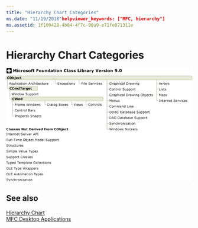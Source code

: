 ```yaml
---
title: "Hierarchy Chart Categories"
ms.date: "11/19/2018"helpviewer_keywords: ["MFC, hierarchy"]
ms.assetid: 1f109428-4b84-4f7c-90a9-e71fe071311e
---
```

# Hierarchy Chart Categories

![MFC hierarchy chart categories](../mfc/media/vc369r1.png "MFC hierarchy chart categories")

## See also

[Hierarchy Chart](../mfc/hierarchy-chart.md)<br/>
[MFC Desktop Applications](../mfc/mfc-desktop-applications.md)
